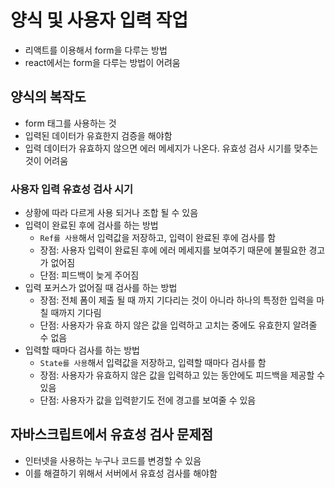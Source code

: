 # 양식 및 사용자 입력 작업
- 리액트를 이용해서 form을 다루는 방법
- react에서는 form을 다루는 방법이 어려움

## 양식의 복작도
- form 태그를 사용하는 것
- 입력된 데이터가 유효한지 검증을 해야함
- 입력 데이터가 유효하지 않으면 에러 메세지가 나온다. 유효성 검사 시기를 맞추는 것이 어려움

### 사용자 입력 유효성 검사 시기
- 상황에 따라 다르게 사용 되거나 조합 될 수 있음
- 입력이 완료된 후에 검사를 하는 방법
  - `Ref를 사용`해서 입력값을 저장하고, 입력이 완료된 후에 검사를 함
  - 장점: 사용자 입력이 완료된 후에 에러 메세지를 보여주기 때문에 불필요한 경고가 없어짐
  - 단점: 피드백이 늦게 주어짐
- 입력 포커스가 없어질 때 검사를 하는 방법
  - 장점: 전체 폼이 제출 될 때 까지 기다리는 것이 아니라 하나의 특정한 입력을 마칠 때까지 기다림
  - 단점: 사용자가 유효 하지 않은 값을 입력하고 고치는 중에도 유효한지 알려줄 수 없음
- 입력할 때마다 검사를 하는 방법
  - `State를 사용`해서 입력값을 저장하고, 입력할 때마다 검사를 함
  - 장점: 사용자가 유효하지 않은 값을 입력하고 있는 동안에도 피드백을 제공할 수 있음
  - 단점: 사용자가 값을 입력핟기도 전에 경고를 보여줄 수 있음

## 자바스크립트에서 유효성 검사 문제점
- 인터넷을 사용하는 누구나 코드를 변경할 수 있음
- 이를 해결하기 위해서 서버에서 유효성 검사를 해야함
